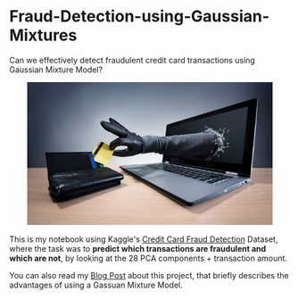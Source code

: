 # Fraud-Detection-using-Gaussian-Mixtures
Can we effectively detect fraudulent credit card transactions using Gaussian Mixture Model?

<p align="center"><img src="img.jpg" width = "440" height = "256"></p>

This is my notebook using Kaggle's [Credit Card Fraud Detection](https://www.kaggle.com/mlg-ulb/creditcardfraud) Dataset, 
where the task was to **predict which transactions are fraudulent and which are not**, by looking at the 28 PCA components + transaction amount.

You can also read my [Blog Post](https://lucreceshin.wixsite.com/portfolio/post/credit-card-fraud-detection-using-gaussian-mixture-model) about this project, that briefly describes the advantages of using a Gassuan Mixture Model.
